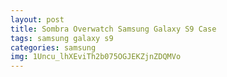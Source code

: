```yaml
---
layout: post
title: Sombra Overwatch Samsung Galaxy S9 Case
tags: samsung galaxy s9
categories: samsung
img: 1Uncu_lhXEviTh2b075OGJEKZjnZDQMVo
---
```

